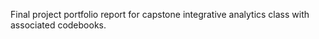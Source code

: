 Final project portfolio report for capstone integrative analytics class with associated codebooks. 
